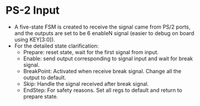 # PS-2 Input
* A five-state FSM is created to receive the signal came from PS/2 ports, and the outputs are set to be 6 enableN signal (easier to debug on board using KEY[3:0]).
* For the detailed state clarification:  
  - Prepare: reset state, wait for the first signal from input.
  - Enable: send output corresponding to signal input and wait for break signal.
  - BreakPoint: Activated when receive break signal. Change all the output to default.
  - Skip: Handle the signal received after break signal.
  - EndStep: For safety reasons. Set all regs to default and return to prepare state.
